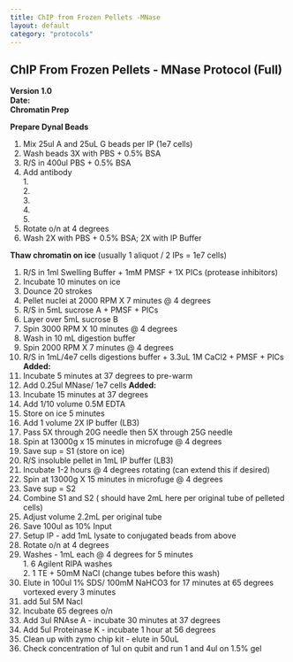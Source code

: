 ```yaml
---
title: ChIP from Frozen Pellets -MNase
layout: default
category: "protocols"
--- 
```


ChIP From Frozen Pellets - MNase Protocol (Full)
--------
**Version 1.0**  
**Date:**  
**Chromatin Prep**  

**Prepare Dynal Beads**  

  1.  Mix 25ul A and 25uL G beads per IP (1e7 cells)
  2. Wash beads 3X with PBS + 0.5% BSA  
  3. R/S in 400ul PBS + 0.5% BSA  
  4. Add antibody  
    1.  
    2.   
    3.   
    4.  
    5.       
  5. Rotate o/n at 4 degrees  
  6. Wash 2X with PBS + 0.5% BSA; 2X with IP Buffer  
   
**Thaw chromatin on ice** (usually 1 aliquot / 2 IPs = 1e7 cells) 

  1. R/S in 1ml Swelling Buffer + 1mM PMSF + 1X PICs (protease inhibitors)  
  2. Incubate 10 minutes on ice  
  3. Dounce 20 strokes 
  4. Pellet nuclei at 2000 RPM X 7 minutes @ 4 degrees   
  5. R/S in 5mL sucrose A + PMSF + PICs  
  6. Layer over 5mL sucrose B  
  7. Spin 3000 RPM X 10 minutes @ 4 degrees  
  8. Wash in 10 mL digestion buffer  
  9. Spin 2000 RPM X 7 minutes @ 4 degrees 
  10. R/S in 1mL/4e7 cells digestions buffer + 3.3uL 1M CaCl2 + PMSF + PICs  
        **Added:**  
  11. Incubate 5 minutes at 37 degrees to pre-warm  
  12. Add 0.25ul MNase/ 1e7 cells **Added:**    
  13. Incubate 15 minutes at 37 degrees  
  14. Add 1/10 volume 0.5M EDTA   
  15. Store on ice 5 minutes  
  16. Add 1 volume 2X IP buffer (LB3)   
  17. Pass 5X through 20G needle then 5X through 25G needle    
  18. Spin at 13000g x 15 minutes in microfuge @ 4 degrees  
  19. Save sup = S1 (store on ice)  
  20. R/S insoluble pellet in 1mL IP buffer (LB3)  
  21. Incubate 1-2 hours @ 4 degrees rotating (can extend this if desired)  
  22. Spin at 13000g X 15 minutes in microfuge @ 4 degrees    
  23. Save sup = S2  
  24. Combine S1 and S2 ( should have 2mL here per original tube of pelleted cells)  
  25. Adjust volume 2.2mL per original tube  
  26. Save 100ul as 10% Input   
  27. Setup IP - add 1mL lysate to conjugated beads from above    
  28. Rotate o/n at 4 degrees  
  29. Washes - 1mL each @ 4 degrees for 5 minutes  
    1. 6 Agilent RIPA washes  
    2. 1 TE + 50mM NaCl (change tubes before this wash)  
  30. Elute in 100ul 1% SDS/ 100mM NaHCO3 for 17 minutes at 65 degrees vortexed every 3 minutes    
  31. add 5ul 5M Nacl  
  32. Incubate 65 degrees o/n  
  33. Add 3ul RNAse A - incubate 30 minutes at 37 degrees  
  34. Add 5ul Proteinase K - incubate 1 hour at 56 degrees  
  35. Clean up with zymo chip kit - elute in 50uL   
  36. Check concentration of 1ul on qubit and run 1 and 4ul on 1.5% gel 
